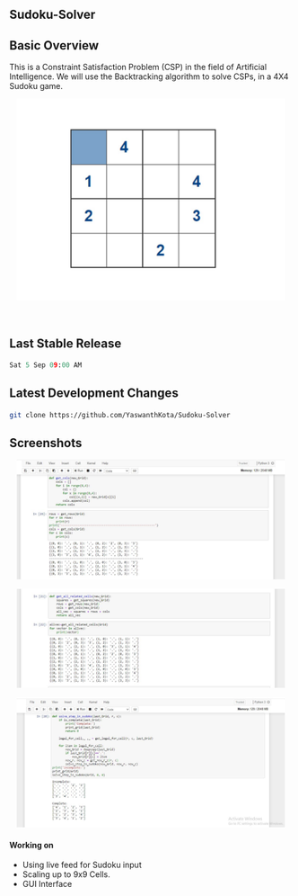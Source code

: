 ## Sudoku-Solver
## Basic Overview

This is a Constraint Satisfaction Problem (CSP) in the field of Artificial Intelligence. We will use the Backtracking algorithm to solve CSPs, in a 4X4 Sudoku game.
<p align="center"><img width=95% src="https://github.com/YaswanthKota/Sudoku-Solver/blob/master/sudoko_image.jpeg"></p>

<br>


## Last Stable Release
```python
Sat 5 Sep 09:00 AM
```

## Latest Development Changes
```bash
git clone https://github.com/YaswanthKota/Sudoku-Solver
```

## Screenshots
<p align="center"><img width=95% src="https://github.com/YaswanthKota/Sudoku-Solver/blob/master/rows.JPG"></p>
<p align="center"><img width=95% src="https://github.com/YaswanthKota/Sudoku-Solver/blob/master/squares.JPG"></p>
<p align="center"><img width=95% src="https://github.com/YaswanthKota/Sudoku-Solver/blob/master/compltedsudoku.JPG"></p>


#### Working on 
- Using live feed for Sudoku input
- Scaling up to 9x9 Cells. 
- GUI Interface

